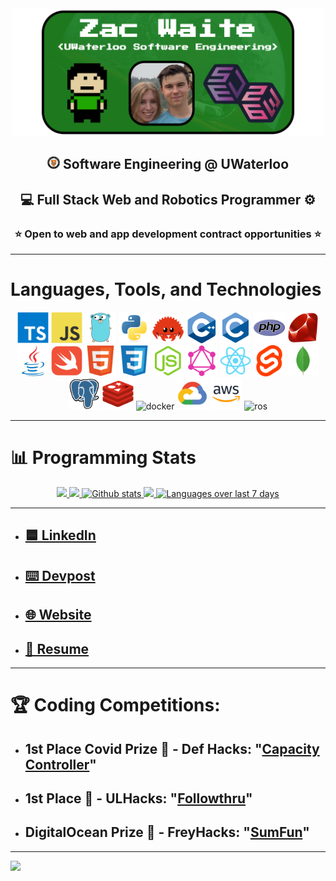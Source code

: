 <div align='center'>
<a href="https://insomnizac.xyz">
<img src="./GithubHeader.png" width="500px">
</a>

## <img src="./UW.png" alt="UW" width="20rem" height="20rem" /> Software Engineering @ UWaterloo

## 💻 Full Stack Web and Robotics Programmer ⚙️

### ⭐ Open to web and app development contract opportunities ⭐

</div>

---

# Languages, Tools, and Technologies

<div align="center">
<img src="https://raw.githubusercontent.com/devicons/devicon/master/icons/typescript/typescript-original.svg" alt="typescript" width="50rem" height="50rem" />
<img src="https://raw.githubusercontent.com/devicons/devicon/master/icons/javascript/javascript-original.svg" alt="javascript" width="50rem" height="50rem" />
<img src="https://raw.githubusercontent.com/devicons/devicon/master/icons/go/go-original.svg" alt="go" width="50rem" height="50rem" />
<img src="https://raw.githubusercontent.com/devicons/devicon/master/icons/python/python-original.svg" alt="python" width="50rem" height="50rem" /> 
<img src="./ferris.png" alt="rust" width="50rem" height="45rem" />
<img src="https://raw.githubusercontent.com/devicons/devicon/master/icons/cplusplus/cplusplus-original.svg" alt="c++" width="50rem" height="50rem" />
<img src="https://raw.githubusercontent.com/devicons/devicon/master/icons/c/c-original.svg" alt="c" width="50rem" height="50rem" />
<img src="https://raw.githubusercontent.com/devicons/devicon/master/icons/php/php-original.svg" alt="php" width="50rem" height="50rem" />
<img src="https://raw.githubusercontent.com/devicons/devicon/master/icons/ruby/ruby-original.svg" alt="ruby" width="50rem" height="50rem" />
<img src="https://raw.githubusercontent.com/devicons/devicon/master/icons/java/java-original.svg" alt="java" width="50rem" height="50rem" />
<img src="https://raw.githubusercontent.com/devicons/devicon/master/icons/swift/swift-original.svg" alt="swift" width="50rem" height="50rem" />
<img src="https://raw.githubusercontent.com/devicons/devicon/master/icons/html5/html5-original.svg" alt="html5" width="50rem" height="50rem" />
<img src="https://raw.githubusercontent.com/devicons/devicon/master/icons/css3/css3-original.svg" alt="css3" width="50rem" height="50rem" />
<img src="https://raw.githubusercontent.com/devicons/devicon/master/icons/nodejs/nodejs-original.svg" alt="nodejs" width="50rem" height="50rem" />
<img src="https://raw.githubusercontent.com/devicons/devicon/master/icons/graphql/graphql-plain.svg" alt="graphql" width="50rem" height="50rem" />
<img src="https://raw.githubusercontent.com/devicons/devicon/master/icons/react/react-original.svg" alt="react" width="50rem" height="50rem" />
<img src="https://raw.githubusercontent.com/devicons/devicon/master/icons/svelte/svelte-original.svg" alt="svelte" width="50rem" height="50rem" />
<img src="https://raw.githubusercontent.com/devicons/devicon/master/icons/mongodb/mongodb-original.svg" alt="mongodb" width="50rem" height="50rem" />
<img src="https://raw.githubusercontent.com/devicons/devicon/master/icons/postgresql/postgresql-original.svg" alt="postgresql" width="50rem" height="50rem" />
<img src="https://raw.githubusercontent.com/devicons/devicon/master/icons/redis/redis-original.svg" alt="redis" width="50rem" height="50rem" />
<img src="https://www.docker.com/wp-content/uploads/2022/03/vertical-logo-monochromatic.png" alt="docker" width="50rem" height="45rem" />
<img src="https://raw.githubusercontent.com/devicons/devicon/master/icons/googlecloud/googlecloud-original.svg" alt="googlecloud" width="50rem" height="50rem" />
<img src="https://raw.githubusercontent.com/github/explore/80688e429a7d4ef2fca1e82350fe8e3517d3494d/topics/aws/aws.png" alt="aws" width="50rem" height="50rem" />
<img src="https://avatars.githubusercontent.com/u/3979232?s=280&v=4" alt="ros" width="50rem" height="50rem" />


</div>


---

# 📊 Programming Stats

<div align="center">
<a href="https://github-readme-stats.vercel.app/api/top-langs/?username=zrwaite&hide=makefile,powershell,html,css&layout=compact&langs_count=10&theme=dark">
<img width="390" src="https://github-readme-stats.vercel.app/api/top-langs/?username=zrwaite&hide=makefile,powershell,html,css&layout=compact&langs_count=10&theme=dark" />
</a>
<a href="https://graphs.insomnizac.xyz">
<img width="390" src="https://graphs.insomnizac.xyz/api/wakatime/Insomnizac" />
</a>
<a href="https://github-readme-streak-stats.herokuapp.com/?user=zrwaite&theme=dark">
<img width="390" src='https://github-readme-streak-stats.herokuapp.com/?user=zrwaite&theme=dark' alt='Github stats' />
</a>
<a href="https://github-readme-stats.vercel.app/api?username=zrwaite&show_icons=true&line_height=27&count_private=true&title_color=ffffff&text_color=c9cacc&icon_color=2bbc8a&bg_color=1d1f21">
<img width="390" src="https://github-readme-stats.vercel.app/api?username=zrwaite&show_icons=true&line_height=27&count_private=true&title_color=ffffff&text_color=c9cacc&icon_color=2bbc8a&bg_color=1d1f21" />
</a>
<a href="https://github-readme-stats.vercel.app/api/wakatime?username=insomnizac&layout=compact&theme=dark&langs_count=10&hide=json,markdown,git%20config,bash,%20other,%20xml,yaml">
<img width="390" src='https://github-readme-stats.vercel.app/api/wakatime?username=insomnizac&layout=compact&theme=dark&langs_count=10&hide=json,markdown,git%20config,bash,%20other,%20xml,yaml' alt='Languages over last 7 days '/>
</a>
</div>

---

-   ## [🟦 LinkedIn](https://www.linkedin.com/in/zac-waite/)
-   ## [⌨️ Devpost](https://devpost.com/zrwaite)
-   ## [🌐 Website](https://insomnizac.xyz)
-   ## [📄 Resume](https://insomnizac.xyz/resume)

---

# 🏆 Coding Competitions:

-   ## 1st Place Covid Prize 🥇 - Def Hacks: "[Capacity Controller](https://devpost.com/software/capacity-controller)"
-   ## 1st Place 🥇 - ULHacks: "[Followthru](https://devpost.com/software/followthru-0cr35p)"
-   ## DigitalOcean Prize 🥇 - FreyHacks: "[SumFun](https://devpost.com/software/sumfun)"

---

![](https://hit.yhype.me/github/profile?user_id=68486874)
